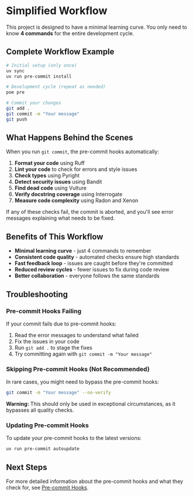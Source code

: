 # Simplified Workflow

This project is designed to have a minimal learning curve. You only need to know **4 commands** for the entire development cycle.

## Complete Workflow Example

```bash
# Initial setup (only once)
uv sync
uv run pre-commit install

# Development cycle (repeat as needed)
poe pre

# Commit your changes
git add .
git commit -m "Your message"
git push
```

## What Happens Behind the Scenes

When you run `git commit`, the pre-commit hooks automatically:

1. **Format your code** using Ruff
2. **Lint your code** to check for errors and style issues
3. **Check types** using Pyright
4. **Detect security issues** using Bandit
5. **Find dead code** using Vulture
6. **Verify docstring coverage** using Interrogate
7. **Measure code complexity** using Radon and Xenon

If any of these checks fail, the commit is aborted, and you'll see error messages explaining what needs to be fixed.

## Benefits of This Workflow

- **Minimal learning curve** - just 4 commands to remember
- **Consistent code quality** - automated checks ensure high standards
- **Fast feedback loop** - issues are caught before they're committed
- **Reduced review cycles** - fewer issues to fix during code review
- **Better collaboration** - everyone follows the same standards

## Troubleshooting

### Pre-commit Hooks Failing

If your commit fails due to pre-commit hooks:

1. Read the error messages to understand what failed
2. Fix the issues in your code
3. Run `git add .` to stage the fixes
4. Try committing again with `git commit -m "Your message"`

### Skipping Pre-commit Hooks (Not Recommended)

In rare cases, you might need to bypass the pre-commit hooks:

```bash
git commit -m "Your message" --no-verify
```

**Warning:** This should only be used in exceptional circumstances, as it bypasses all quality checks.

### Updating Pre-commit Hooks

To update your pre-commit hooks to the latest versions:

```bash
uv run pre-commit autoupdate
```

## Next Steps

For more detailed information about the pre-commit hooks and what they check for, see [Pre-commit Hooks](pre-commit-hooks.md).
